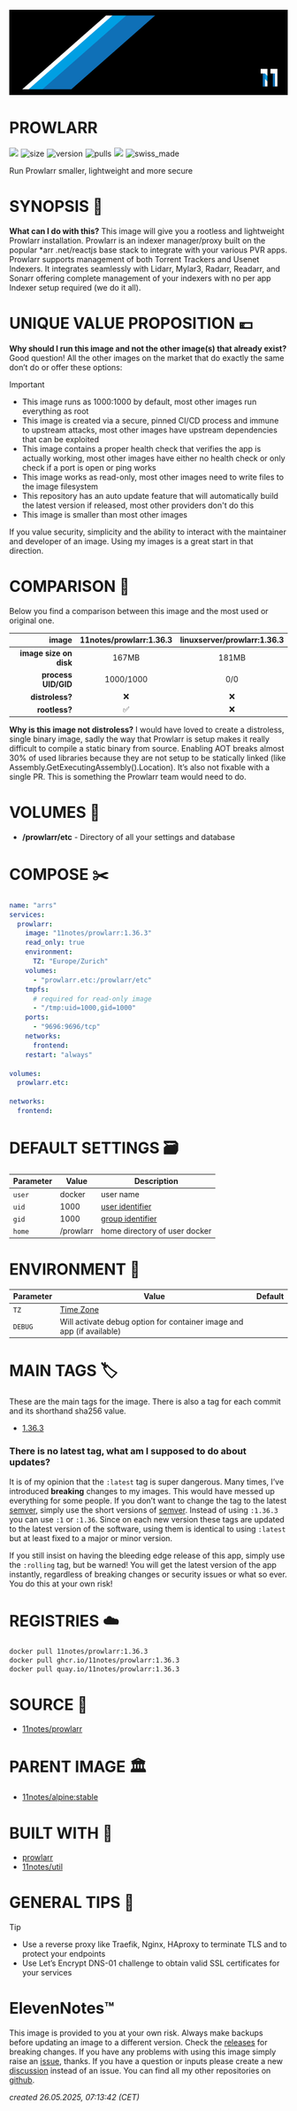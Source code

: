 ![banner](https://github.com/11notes/defaults/blob/main/static/img/banner.png?raw=true)

# PROWLARR
[<img src="https://img.shields.io/badge/github-source-blue?logo=github&color=040308">](https://github.com/11notes/docker-PROWLARR)![5px](https://github.com/11notes/defaults/blob/main/static/img/transparent5x2px.png?raw=true)![size](https://img.shields.io/docker/image-size/11notes/prowlarr/1.36.3?color=0eb305)![5px](https://github.com/11notes/defaults/blob/main/static/img/transparent5x2px.png?raw=true)![version](https://img.shields.io/docker/v/11notes/prowlarr/1.36.3?color=eb7a09)![5px](https://github.com/11notes/defaults/blob/main/static/img/transparent5x2px.png?raw=true)![pulls](https://img.shields.io/docker/pulls/11notes/prowlarr?color=2b75d6)![5px](https://github.com/11notes/defaults/blob/main/static/img/transparent5x2px.png?raw=true)[<img src="https://img.shields.io/github/issues/11notes/docker-PROWLARR?color=7842f5">](https://github.com/11notes/docker-PROWLARR/issues)![5px](https://github.com/11notes/defaults/blob/main/static/img/transparent5x2px.png?raw=true)![swiss_made](https://img.shields.io/badge/Swiss_Made-FFFFFF?labelColor=FF0000&logo=data:image/svg%2bxml;base64,PHN2ZyB2ZXJzaW9uPSIxIiB3aWR0aD0iNTEyIiBoZWlnaHQ9IjUxMiIgdmlld0JveD0iMCAwIDMyIDMyIiB4bWxucz0iaHR0cDovL3d3dy53My5vcmcvMjAwMC9zdmciPjxwYXRoIGQ9Im0wIDBoMzJ2MzJoLTMyeiIgZmlsbD0iI2YwMCIvPjxwYXRoIGQ9Im0xMyA2aDZ2N2g3djZoLTd2N2gtNnYtN2gtN3YtNmg3eiIgZmlsbD0iI2ZmZiIvPjwvc3ZnPg==)

Run Prowlarr smaller, lightweight and more secure

# SYNOPSIS 📖
**What can I do with this?** This image will give you a rootless and lightweight Prowlarr installation. Prowlarr is an indexer manager/proxy built on the popular *arr .net/reactjs base stack to integrate with your various PVR apps. Prowlarr supports management of both Torrent Trackers and Usenet Indexers. It integrates seamlessly with Lidarr, Mylar3, Radarr, Readarr, and Sonarr offering complete management of your indexers with no per app Indexer setup required (we do it all).

# UNIQUE VALUE PROPOSITION 💶
**Why should I run this image and not the other image(s) that already exist?** Good question! All the other images on the market that do exactly the same don’t do or offer these options:

> [!IMPORTANT]
>* This image runs as 1000:1000 by default, most other images run everything as root
>* This image is created via a secure, pinned CI/CD process and immune to upstream attacks, most other images have upstream dependencies that can be exploited
>* This image contains a proper health check that verifies the app is actually working, most other images have either no health check or only check if a port is open or ping works
>* This image works as read-only, most other images need to write files to the image filesystem
>* This repository has an auto update feature that will automatically build the latest version if released, most other providers don't do this
>* This image is smaller than most other images

If you value security, simplicity and the ability to interact with the maintainer and developer of an image. Using my images is a great start in that direction.

# COMPARISON 🏁
Below you find a comparison between this image and the most used or original one.

| **image** | 11notes/prowlarr:1.36.3 | linuxserver/prowlarr:1.36.3 |
| ---: | :---: | :---: |
| **image size on disk** | 167MB | 181MB |
| **process UID/GID** | 1000/1000 | 0/0 |
| **distroless?** | ❌ | ❌ |
| **rootless?** | ✅ | ❌ |


**Why is this image not distroless?** I would have loved to create a distroless, single binary image, sadly the way that Prowlarr is setup makes it really difficult to compile a static binary from source. Enabling AOT breaks almost 30% of used libraries because they are not setup to be statically linked (like Assembly.GetExecutingAssembly().Location). It’s also not fixable with a single PR. This is something the Prowlarr team would need to do.

# VOLUMES 📁
* **/prowlarr/etc** - Directory of all your settings and database

# COMPOSE ✂️
```yaml
name: "arrs"
services:
  prowlarr:
    image: "11notes/prowlarr:1.36.3"
    read_only: true
    environment:
      TZ: "Europe/Zurich"
    volumes:
      - "prowlarr.etc:/prowlarr/etc"
    tmpfs:
      # required for read-only image
      - "/tmp:uid=1000,gid=1000"
    ports:
      - "9696:9696/tcp"
    networks:
      frontend:
    restart: "always"

volumes:
  prowlarr.etc:

networks:
  frontend:
```

# DEFAULT SETTINGS 🗃️
| Parameter | Value | Description |
| --- | --- | --- |
| `user` | docker | user name |
| `uid` | 1000 | [user identifier](https://en.wikipedia.org/wiki/User_identifier) |
| `gid` | 1000 | [group identifier](https://en.wikipedia.org/wiki/Group_identifier) |
| `home` | /prowlarr | home directory of user docker |

# ENVIRONMENT 📝
| Parameter | Value | Default |
| --- | --- | --- |
| `TZ` | [Time Zone](https://en.wikipedia.org/wiki/List_of_tz_database_time_zones) | |
| `DEBUG` | Will activate debug option for container image and app (if available) | |

# MAIN TAGS 🏷️
These are the main tags for the image. There is also a tag for each commit and its shorthand sha256 value.

* [1.36.3](https://hub.docker.com/r/11notes/prowlarr/tags?name=1.36.3)

### There is no latest tag, what am I supposed to do about updates?
It is of my opinion that the ```:latest``` tag is super dangerous. Many times, I’ve introduced **breaking** changes to my images. This would have messed up everything for some people. If you don’t want to change the tag to the latest [semver](https://semver.org/), simply use the short versions of [semver](https://semver.org/). Instead of using ```:1.36.3``` you can use ```:1``` or ```:1.36```. Since on each new version these tags are updated to the latest version of the software, using them is identical to using ```:latest``` but at least fixed to a major or minor version.

If you still insist on having the bleeding edge release of this app, simply use the ```:rolling``` tag, but be warned! You will get the latest version of the app instantly, regardless of breaking changes or security issues or what so ever. You do this at your own risk!

# REGISTRIES ☁️
```
docker pull 11notes/prowlarr:1.36.3
docker pull ghcr.io/11notes/prowlarr:1.36.3
docker pull quay.io/11notes/prowlarr:1.36.3
```

# SOURCE 💾
* [11notes/prowlarr](https://github.com/11notes/docker-PROWLARR)

# PARENT IMAGE 🏛️
* [11notes/alpine:stable](https://hub.docker.com/r/11notes/alpine)

# BUILT WITH 🧰
* [prowlarr](https://github.com/Prowlarr/Prowlarr)
* [11notes/util](https://github.com/11notes/docker-util)

# GENERAL TIPS 📌
> [!TIP]
>* Use a reverse proxy like Traefik, Nginx, HAproxy to terminate TLS and to protect your endpoints
>* Use Let’s Encrypt DNS-01 challenge to obtain valid SSL certificates for your services

# ElevenNotes™️
This image is provided to you at your own risk. Always make backups before updating an image to a different version. Check the [releases](https://github.com/11notes/docker-prowlarr/releases) for breaking changes. If you have any problems with using this image simply raise an [issue](https://github.com/11notes/docker-prowlarr/issues), thanks. If you have a question or inputs please create a new [discussion](https://github.com/11notes/docker-prowlarr/discussions) instead of an issue. You can find all my other repositories on [github](https://github.com/11notes?tab=repositories).

*created 26.05.2025, 07:13:42 (CET)*